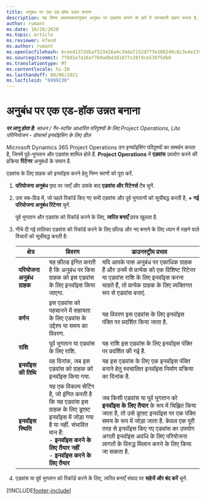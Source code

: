```yaml
---
title: अनुबंध पर एक एड-हॉक उन्नत बनाना
description: यह विषय आवश्यकतानुसार अनुबंध पर एडवांस बनाने के बारे में जानकारी प्रदान करता है.
author: rumant
ms.date: 10/26/2020
ms.topic: article
ms.reviewer: kfend
ms.author: rumant
ms.openlocfilehash: bceed1372dbaf523426a4c34da7152d77fe108240c8c3e4e1390c43b1cf536a4
ms.sourcegitcommit: 7f8d1e7a16af769adb43d1877c28fdce53975db8
ms.translationtype: MT
ms.contentlocale: hi-IN
ms.lasthandoff: 08/06/2021
ms.locfileid: "6999138"
---
```

# <a name="creating-an-ad-hoc-advance-on-a-contract"></a>अनुबंध पर एक एड-हॉक उन्नत बनाना

_**पर लागू होता है:** साधन / गैर-स्टॉक आधारित परिदृश्यों के लिए Project Operations, Lite परिनियोजन - प्रोफार्मा इनवॉइसिंग के लिए डील_

Microsoft Dynamics 365 Project Operations उन इनवॉइसिंग परिदृश्यों का समर्थन करता है, जिनमें पूर्व-भुगतान और एडवांस शामिल होते हैं. **Project Operations** में **एडवांस** उपयोग करने की प्रक्रिया **रिटेनर** अनुबंधों के समान है. 

एडवांस के लिए ग्राहक को इनवॉइस करने हेतु निम्न चरणों को पूरा करें.

1. **परियोजना अनुबंध** पृष्ठ पर जाएँ और उसके बाद **एडवांस और रिटेनर्स** टैब चुनें.
2. उस सब-ग्रिड में, जो पहले रिकॉर्ड किए गए सभी एडवांस और पूर्व भुगतानों को सूचीबद्ध करती है, **+ नई परियोजना अनुबंध रिटेनर** चुनें. 

    पूर्व भुगतान और एडवांस को रिकॉर्ड करने के लिए, **त्वरित बनाएँ** प्रपत्र खुलता है.
    
3. नीचे दी गई तालिका एडवांस को रिकॉर्ड करने के लिए फ़ील्ड और नए बनाने के लिए ध्यान में रखने वाले विचारों को सूचीबद्ध करती है:

    | क्षेत्र | विवरण | डाउनस्ट्रीम प्रभाव |
    | --- | --- | --- |
    | **परियोजना अनुबंध ग्राहक** | यह फ़ील्ड इंगित करती है कि अनुबंध पर किस ग्राहक को इस एडवांस के लिए इनवॉइस किया जाएगा. | यदि आपके पास अनुबंध पर एकाधिक ग्राहक हैं और उनमें से प्रत्येक को एक विशिष्ट रिटेनर या एडवांस राशि के लिए इनवॉइस करना चाहते हैं, तो प्रत्येक ग्राहक के लिए व्यक्तिगत रूप से एडवांस बनाएं. |
    | **वर्णन** | इस एडवांस को पहचानने में सहायता के लिए एडवांस के उद्देश्य या समय का विवरण. | यह विवरण इस एडवांस के लिए इनवॉइस पंक्ति पर प्रदर्शित किया जाता है. |
    | **राशि** | पूर्व भुगतान या एडवांस के लिए राशि. | यह राशि इस एडवांस के लिए इनवॉइस पंक्ति पर प्रदर्शित की गई है. |
    | **इनवॉइस की तिथि** | वह दिनांक, जब इस एडवांस को ग्राहक को इनवॉइस किया गया. | यह इस एडवांस के लिए एक इनवॉइस पंक्ति बनाने हेतु स्वचालित इनवॉइस निर्माण प्रक्रिया का दिनांक है. |
    | **इनवॉइस स्थिति** | यह एक विकल्प सेटिंग है, जो इंगित करती है कि यह एडवांस इस ग्राहक के लिए ड्राफ़्ट इनवॉइस में जोड़ा गया है या नहीं. संभावित मान हैं:</br>- **इनवॉइस करने के लिए तैयार नहीं**</br>- **इनवॉइस करने के लिए तैयार** | जब किसी एडवांस या पूर्व भुगतान को **इनवॉइस के लिए तैयार** के रूप में चिह्नित किया जाता है, तो उसे ड्राफ़्ट इनवॉइस पर एक पंक्ति समय के रूप में जोड़ा जाता है. केवल एक पूरी तरह से इनवॉइस किए गए एडवांस का उपयोग अगली इनवॉइस अवधि के लिए परियोजना लागतों के विरुद्ध मिलान करने के लिए किया जा सकता है. |

4. एडवांस या पूर्व भुगतान को रिकॉर्ड करने के लिए, त्वरित बनाएँ संवाद पर **सहेजें और बंद करें** चुनें.


[!INCLUDE[footer-include](../../includes/footer-banner.md)]